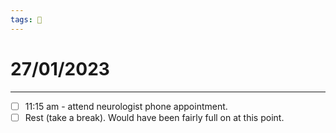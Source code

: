 ```yaml
---
tags: 📆
---
```


# 27/01/2023
---

- [ ] 11:15 am - attend neurologist phone appointment.
- [ ] Rest (take a break). Would have been fairly full on at this point.
